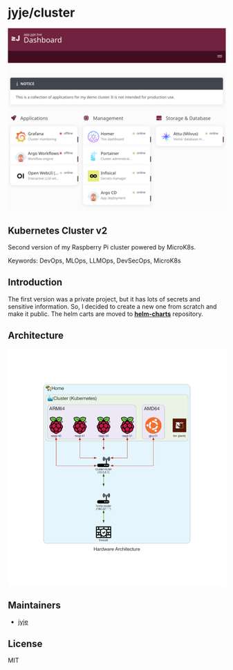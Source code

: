 # jyje/cluster

[![Dashboard](docs/assets/homer-dashboard.png)](https://app.jyje.onlive)

## Kubernetes Cluster v2
Second version of my Raspberry Pi cluster powered by MicroK8s.

Keywords: DevOps, MLOps, LLMOps, DevSecOps, MicroK8s

## Introduction
The first version was a private project, but it has lots of secrets and sensitive information.
So, I decided to create a new one from scratch and make it public.
The helm carts are moved to [**helm-charts**](https://github.com/jyje/helm-charts) repository.

## Architecture

![Architecture](docs/diagrams/hardware-architecture.png)

## Maintainers
- [jyje](https://github.com/jyje)

## License
MIT
